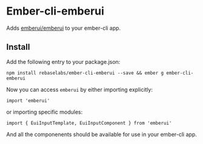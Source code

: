 # Ember-cli-emberui

Adds [emberui/emberui](https://github.com/emberui/emberui) to your ember-cli app.

## Install

Add the following entry to your package.json:

```
npm install rebaselabs/ember-cli-emberui --save && ember g ember-cli-emberui
```

Now you can access `emberui` by either importing explicitly:

```
import 'emberui'
```

or importing specific modules:

```
import { EuiInputTemplate, EuiInputComponent } from 'emberui'
```

And all the componenents should be available for use in your ember-cli app.
